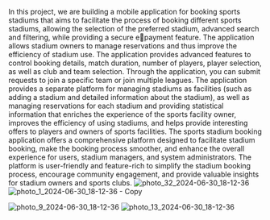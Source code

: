 In this project, we are building a mobile application for booking sports stadiums that 
aims to facilitate the process of booking different sports stadiums, allowing the selection 
of the preferred stadium, advanced search and filtering, while providing a secure epayment feature. The application allows stadium owners to manage reservations and 
thus improve the efficiency of stadium use. The application provides advanced features 
to control booking details, match duration, number of players, player selection, as well 
as club and team selection. Through the application, you can submit requests to join a 
specific team or join multiple leagues. The application provides a separate platform for 
managing stadiums as facilities (such as adding a stadium and detailed information 
about the stadium), as well as managing reservations for each stadium and providing 
statistical information that enriches the experience of the sports facility owner, 
improves the efficiency of using stadiums, and helps provide interesting offers to 
players and owners of sports facilities. 
The sports stadium booking application offers a comprehensive platform designed to 
facilitate stadium booking, make the booking process smoother, and enhance the overall 
experience for users, stadium managers, and system administrators. The platform is 
user-friendly and feature-rich to simplify the stadium booking process, encourage 
community engagement, and provide valuable insights for stadium owners and sports 
clubs.
![photo_32_2024-06-30_18-12-36](https://github.com/user-attachments/assets/4836b7d5-f5f9-4917-a3e9-613ec8fb51a6) ![photo_1_2024-06-30_18-12-36 - Copy](https://github.com/user-attachments/assets/1fb92e50-abc7-4cf6-887f-0375cd0a99ec)


![photo_9_2024-06-30_18-12-36](https://github.com/user-attachments/assets/3271a43a-cff0-4dfe-b273-ac542c56e68e)
![photo_13_2024-06-30_18-12-36](https://github.com/user-attachments/assets/8df5703e-57d8-48aa-8311-1e8b0118df66)

